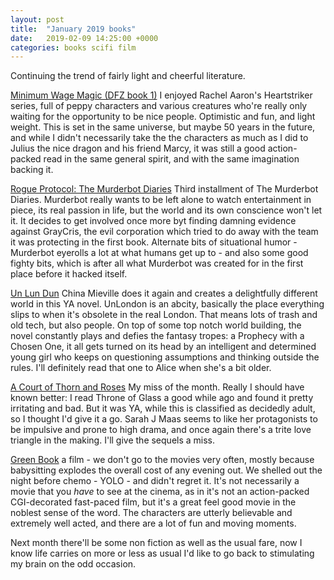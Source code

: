 ```yaml
---
layout: post
title:  "January 2019 books"
date:   2019-02-09 14:25:00 +0000
categories: books scifi film
---
```

Continuing the trend of fairly light and cheerful literature.

[Minimum Wage Magic (DFZ book 1)](https://www.goodreads.com/book/show/42385018-minimum-wage-magic) I enjoyed Rachel Aaron's Heartstriker series, full of peppy characters and various creatures who're really only waiting for the opportunity to be nice people.  Optimistic and fun, and light weight.  This is set in the same universe, but maybe 50 years in the future, and while I didn't necessarily take the the characters as much as I did to Julius the nice dragon and his friend Marcy, it was still a good action-packed read in the same general spirit, and with the same imagination backing it.

[Rogue Protocol: The Murderbot Diaries](https://www.goodreads.com/book/show/35519101-rogue-protocol) Third installment of The Murderbot Diaries.  Murderbot really wants to be left alone to watch entertainment in piece, its real passion in life, but the world and its own conscience won't let it.  It decides to get involved once more byt finding damning evidence against GrayCris, the evil corporation which tried to do away with the team it was protecting in the first book.  Alternate bits of situational humor - Murderbot eyerolls a lot at what humans get up to - and also some good fighty bits, which is after all what Murderbot was created for in the first place before it hacked itself.

[Un Lun Dun](https://en.wikipedia.org/wiki/Un_Lun_Dun) China Mieville does it again and creates a delightfully different world in this YA novel.  UnLondon is an abcity, basically the place everything slips to when it's obsolete in the real London.  That means lots of trash and old tech, but also people.  On top of some top notch world building, the novel constantly plays and defies the fantasy tropes: a Prophecy with a Chosen One, it all gets turned on its head by an intelligent and determined young girl who keeps on questioning assumptions and thinking outside the rules.  I'll definitely read that one to Alice when she's a bit older.

[A Court of Thorn and Roses](https://www.goodreads.com/book/show/16096824-a-court-of-thorns-and-roses) My miss of the month.  Really I should have known better: I read Throne of Glass a good while ago and found it pretty irritating and bad.  But it was YA, while this is classified as decidedly adult, so I thought I'd give it a go.  Sarah J Maas seems to like her protagonists to be impulsive and prone to high drama, and once again there's a trite love triangle in the making.  I'll give the sequels a miss.

[Green Book](https://www.imdb.com/title/tt6966692/) a film - we don't go to the movies very often, mostly because babysitting explodes the overall cost of any evening out. We shelled out the night before chemo - YOLO - and didn't regret it.  It's not necessarily a movie that you _have_ to see at the cinema, as in it's not an action-packed CGI-decorated fast-paced film, but it's a great feel good movie in the noblest sense of the word.  The characters are utterly believable and extremely well acted, and there are a lot of fun and moving moments.

Next month there'll be some non fiction as well as the usual fare, now I know life carries on more or less as usual I'd like to go back to stimulating my brain on the odd occasion.
